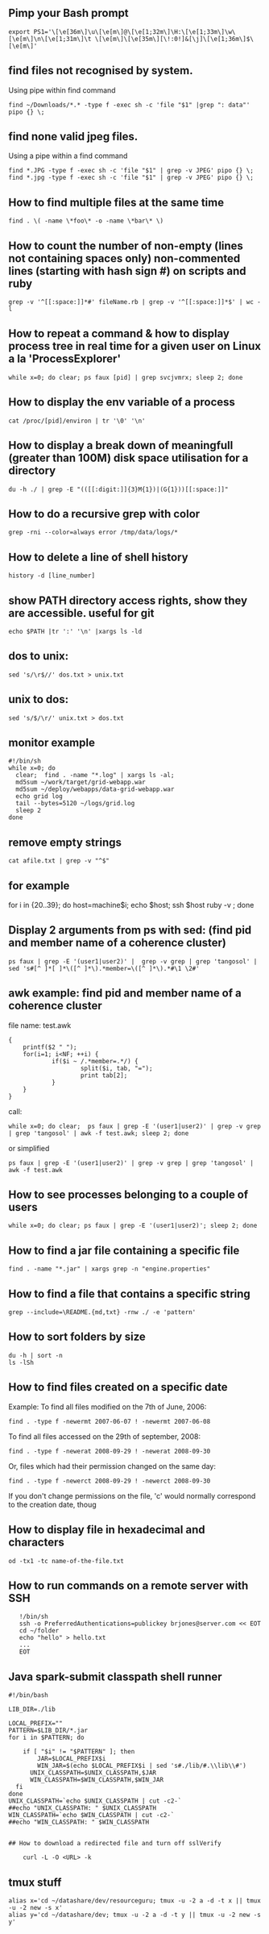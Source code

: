 
## Pimp your Bash prompt

    export PS1='\[\e[36m\]\u\[\e[m\]@\[\e[1;32m\]\H:\[\e[1;33m\]\w\[\e[m\]\n\[\e[1;31m\]\t \[\e[m\]\[\e[35m\][\!:0!]&[\j]\[\e[1;36m\]$\[\e[m\]'


## find files not recognised by system.

Using pipe within find command

    find ~/Downloads/*.* -type f -exec sh -c 'file "$1" |grep ": data"' pipo {} \;

## find none valid jpeg files.

Using a pipe within a find command

    find *.JPG -type f -exec sh -c 'file "$1" | grep -v JPEG' pipo {} \;
    find *.jpg -type f -exec sh -c 'file "$1" | grep -v JPEG' pipo {} \;

## How to find multiple files at the same time

    find . \( -name \*foo\* -o -name \*bar\* \)

## How to count the number of non-empty (lines not containing spaces only) non-commented lines (starting with hash sign #) on scripts and ruby

    grep -v '^[[:space:]]*#' fileName.rb | grep -v '^[[:space:]]*$' | wc -l


## How to repeat a command & how to display process tree in real time for a given user on Linux a la 'ProcessExplorer'

    while x=0; do clear; ps faux [pid] | grep svcjvmrx; sleep 2; done

## How to display the env variable of a process

    cat /proc/[pid]/environ | tr '\0' '\n'

## How to display a break down of meaningfull (greater than 100M) disk space utilisation for a directory

    du -h ./ | grep -E "(([[:digit:]]{3}M{1})|(G{1}))[[:space:]]"

## How to do a recursive grep with color

    grep -rni --color=always error /tmp/data/logs/*


## How to delete a line of shell history

    history -d [line_number]

## show PATH directory access rights, show they are accessible. useful for git

    echo $PATH |tr ':' '\n' |xargs ls -ld

## dos to unix:

    sed 's/\r$//' dos.txt > unix.txt

## unix to dos:

    sed 's/$/\r/' unix.txt > dos.txt

## monitor example

    #!/bin/sh
    while x=0; do
      clear;  find . -name "*.log" | xargs ls -al;
      md5sum ~/work/target/grid-webapp.war
      md5sum ~/deploy/webapps/data-grid-webapp.war
      echo grid log
      tail --bytes=5120 ~/logs/grid.log
      sleep 2
    done

## remove empty strings

    cat afile.txt | grep -v "^$"

## for example

for i in {20..39}; do host=machine$i; echo $host; ssh $host ruby -v ; done

## Display 2 arguments from ps with sed: (find pid and member name of a coherence cluster)

    ps faux | grep -E '(user1|user2)' |  grep -v grep | grep 'tangosol' |  sed 's#[^ ]*[ ]*\([^ ]*\).*member=\([^ ]*\).*#\1 \2#'

## awk example: find pid and member name of a coherence cluster

file name: test.awk

    {
        printf($2 " ");
        for(i=1; i<NF; ++i) {
                if($i ~ /.*member=.*/) {
                        split($i, tab, "=");
                        print tab[2];
                }
        }
    }

call:

    while x=0; do clear;  ps faux | grep -E '(user1|user2)' | grep -v grep | grep 'tangosol' | awk -f test.awk; sleep 2; done

or simplified

    ps faux | grep -E '(user1|user2)' | grep -v grep | grep 'tangosol' | awk -f test.awk

## How to see processes belonging to a couple of users

    while x=0; do clear; ps faux | grep -E '(user1|user2)'; sleep 2; done

## How to find a jar file containing a specific file

    find . -name "*.jar" | xargs grep -n "engine.properties"

## How to find a file that contains a specific string

    grep --include=\README.{md,txt} -rnw ./ -e 'pattern'

## How to sort folders by size

    du -h | sort -n
    ls -lSh


## How to find files created on a specific date

Example: To find all files modified on the 7th of June, 2006:

    find . -type f -newermt 2007-06-07 ! -newermt 2007-06-08

To find all files accessed on the 29th of september, 2008:

    find . -type f -newerat 2008-09-29 ! -newerat 2008-09-30

Or, files which had their permission changed on the same day:

    find . -type f -newerct 2008-09-29 ! -newerct 2008-09-30

If you don't change permissions on the file, 'c' would normally correspond to the creation date, thoug



## How to display file in hexadecimal and characters

    od -tx1 -tc name-of-the-file.txt


## How to run commands on a remote server with SSH

```shell
   !/bin/sh
   ssh -o PreferredAuthentications=publickey brjones@server.com << EOT
   cd ~/folder
   echo "hello" > hello.txt
   ...
   EOT
```

## Java spark-submit classpath shell runner

```
#!/bin/bash

LIB_DIR=./lib

LOCAL_PREFIX=""
PATTERN=$LIB_DIR/*.jar
for i in $PATTERN; do

    if [ "$i" != "$PATTERN" ]; then
    	JAR=$LOCAL_PREFIX$i
    	WIN_JAR=$(echo $LOCAL_PREFIX$i | sed 's#./lib/#.\\lib\\#')
      UNIX_CLASSPATH=$UNIX_CLASSPATH,$JAR
      WIN_CLASSPATH=$WIN_CLASSPATH,$WIN_JAR
  fi
done
UNIX_CLASSPATH=`echo $UNIX_CLASSPATH | cut -c2-`
##echo "UNIX_CLASSPATH: " $UNIX_CLASSPATH
WIN_CLASSPATH=`echo $WIN_CLASSPATH | cut -c2-`
##echo "WIN_CLASSPATH: " $WIN_CLASSPATH


## How to download a redirected file and turn off sslVerify

    curl -L -O <URL> -k

```

## tmux stuff

```
alias x='cd ~/datashare/dev/resourceguru; tmux -u -2 a -d -t x || tmux -u -2 new -s x'
alias y='cd ~/datashare/dev; tmux -u -2 a -d -t y || tmux -u -2 new -s y'
```
